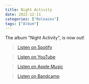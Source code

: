 ```yaml
---
title: Night Activity
date: 2022-12-11
categories: ["Releases"]
tags: ["Album"]
---
```


The album "Night Activity", is now out!

> [Listen on Spotify](https://open.spotify.com/album/07eYe4SCW4A7GcrItmIfWF?si=z07rR5MiTAKBfUNQfnVM8Q)

> [Listen on YouTube]()

> [Listen on Apple Music](https://music.apple.com/us/album/night-activity/1657810241)

> [Listen on Bandcamp]()

